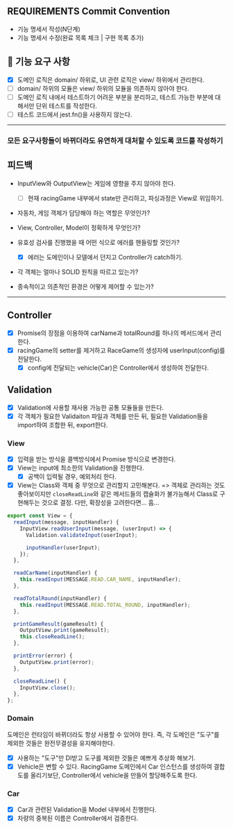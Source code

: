 ## REQUIREMENTS Commit Convention

- 기능 명세서 작성(N단계)
- 기능 명세서 수정(완료 목록 체크 | 구현 목록 추가)

## 🎯 기능 요구 사항

- [x] 도메인 로직은 domain/ 하위로, UI 관련 로직은 view/ 하위에서 관리한다.
- [ ] domain/ 하위의 모듈은 view/ 하위의 모듈을 의존하지 않아야 한다.
- [ ] 도메인 로직 내에서 테스트하기 어려운 부분을 분리하고, 테스트 가능한 부분에 대해서만 단위 테스트를 작성한다.
- [ ] 테스트 코드에서 jest.fn()을 사용하지 않는다.

---

### 모든 요구사항들이 바뀌더라도 유연하게 대처할 수 있도록 코드를 작성하기

## 피드백

- InputView와 OutputView는 게임에 영향을 주지 않아야 한다.

  - [ ] 현재 racingGame 내부에서 state만 관리하고, 파싱과정은 View로 위임하기.

- 자동차, 게임 객체가 담당해야 하는 역할은 무엇인가?

- View, Controller, Model이 정확하게 무엇인가?

- 유효성 검사를 진행했을 때 어떤 식으로 에러를 핸들링할 것인가?

  - [x] 에러는 도메인이나 모델에서 던지고 Controller가 catch하기.

- 각 객체는 얼마나 SOLID 원칙을 따르고 있는가?

- 종속적이고 의존적인 환경은 어떻게 제어할 수 있는가?

---

## Controller

- [x] Promise의 장점을 이용하여 carName과 totalRound를 하나의 메서드에서 관리한다.
- [x] racingGame의 setter를 제거하고 RaceGame의 생성자에 userInput(config)를 전달한다.
  - [x] config에 전달되는 vehicle(Car)은 Controller에서 생성하여 전달한다.

## Validation

- [x] Validation에 사용할 재사용 가능한 공통 모듈들을 만든다.
- [x] 각 객체가 필요한 Validaiton 파일과 객체를 만든 뒤, 필요한 Validation들을 import하여 조합한 뒤, export한다.

### View

- [x] 입력을 받는 방식을 콜백방식에서 Promise 방식으로 변경한다.
- [x] View는 input에 최소한의 Validation을 진행한다.
  - [x] 공백이 입력될 경우, 예외처리 한다.
- [x] View는 Class와 객체 중 무엇으로 관리할지 고민해본다.
      => 객체로 관리하는 것도 좋아보이지만 `closeReadLine`와 같은 메서드들의 캡슐화가 불가능해서 Class로 구현해두는 것으로 결정.
      다만, 확장성을 고려한다면... 흠...

```js
export const View = {
  readInput(message, inputHandler) {
    InputView.readUserInput(message, (userInput) => {
      Validation.validateInput(userInput);

      inputHandler(userInput);
    });
  },

  readCarName(inputHandler) {
    this.readInput(MESSAGE.READ.CAR_NAME, inputHandler);
  },

  readTotalRound(inputHandler) {
    this.readInput(MESSAGE.READ.TOTAL_ROUND, inputHandler);
  },

  printGameResult(gameResult) {
    OutputView.print(gameResult);
    this.closeReadLine();
  },

  printError(error) {
    OutputView.print(error);
  },

  closeReadLine() {
    InputView.close();
  },
};
```

### Domain

도메인은 런타임이 바뀌더라도 항상 사용할 수 있어야 한다. 즉, 각 도메인은 "도구"를 제외한 것들은 완전무결성을 유지해야한다.

- [x] 사용하는 "도구"만 DI받고 도구를 제외한 것들은 예쁘게 추상화 해보기.
- [x] Vehicle은 변할 수 있다. RacingGame 도메인에서 Car 인스턴스를 생성하여 결합도를 올리기보단, Controller에서 vehicle을 만들어 할당해주도록 한다.

### Car

- [x] Car과 관련된 Validation을 Model 내부에서 진행한다.
- [x] 차량의 중복된 이름은 Controller에서 검증한다.
